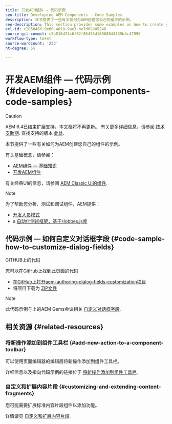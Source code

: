 ```yaml
---
title: 开发AEM组件 — 代码示例
seo-title: Developing AEM Components - Code Samples
description: 本节提供了一些有关如何为AEM创建您自己的组件的示例。
seo-description: This section provides some examples on how to create your own components for AEM.
exl-id: c205046f-9e60-4010-9ae3-be7d02d45248
source-git-commit: c5b816d74c6f02f85476d16868844f39b4c47996
workflow-type: tm+mt
source-wordcount: '253'
ht-degree: 5%

---
```


# 开发AEM组件 — 代码示例{#developing-aem-components-code-samples}

>[!CAUTION]
>
>AEM 6.4已结束扩展支持，本文档将不再更新。 有关更多详细信息，请参阅 [技术支助期](https://helpx.adobe.com/cn/support/programs/eol-matrix.html). 查找支持的版本 [此处](https://experienceleague.adobe.com/docs/).

本节提供了一些有关如何为AEM创建您自己的组件的示例。

有关基础概念，请参阅：

* [AEM组件 — 基础知识](/help/sites-developing/components-basics.md)
* [开发AEM组件](/help/sites-developing/developing-components.md)

有关经典UI的信息，请参阅 [AEM Classic UI的组件](/help/sites-developing/developing-components-classic.md).

>[!NOTE]
>
>为了帮助您分析、测试和调试组件，AEM提供：
>
>* [开发人员模式](/help/sites-developing/developer-mode.md)
>* a [自动化测试框架，基于Hobbes.js库](/help/sites-developing/hobbes.md)
>


## 代码示例 — 如何自定义对话框字段 {#code-sample-how-to-customize-dialog-fields}

GITHUB上的代码

您可以在GitHub上找到此页面的代码

* [在GitHub上打开aem-authoring-dialog-fields-customization项目](https://github.com/Adobe-Marketing-Cloud/aem-authoring-dialog-fields-customization)
* 将项目下载为 [ZIP文件](https://github.com/Adobe-Marketing-Cloud/aem-authoring-dialog-fields-customization/archive/master.zip)

>[!NOTE]
>
>此代码示例与上的AEM Gems会议相关 [自定义对话框字段](https://experienceleague.adobe.com/docs/experience-manager-gems-events/gems/gems2015/aem-customizing-dialog-fields-in-touch-ui.html).

## 相关资源 {#related-resources}

### 将新操作添加到组件工具栏 {#add-new-action-to-a-component-toolbar}

可以使用页面编辑器的编辑层将新操作添加到组件工具栏。

详细信息以及指向代码示例的链接位于 [将新操作添加到组件工具栏](/help/sites-developing/customizing-page-authoring-touch.md#add-new-action-to-a-component-toolbar).

### 自定义和扩展内容片段 {#customizing-and-extending-content-fragments}

您可能需要扩展标准内容片段组件以添加功能。

详情请见 [自定义和扩展内容片段](/help/sites-developing/customizing-content-fragments.md).
